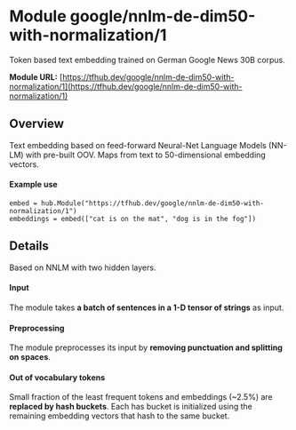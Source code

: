 # Module google/nnlm-de-dim50-with-normalization/1
Token based text embedding trained on German Google News 30B corpus.

**Module URL:** [https://tfhub.dev/google/nnlm-de-dim50-with-normalization/1](https://tfhub.dev/google/nnlm-de-dim50-with-normalization/1)

## Overview

Text embedding based on feed-forward Neural-Net Language Models (NN-LM) with
pre-built OOV. Maps from text to 50-dimensional embedding vectors.

#### Example use
```
embed = hub.Module("https://tfhub.dev/google/nnlm-de-dim50-with-normalization/1")
embeddings = embed(["cat is on the mat", "dog is in the fog"])
```

## Details
Based on NNLM with two hidden layers.

#### Input
The module takes **a batch of sentences in a 1-D tensor of strings** as input.

#### Preprocessing
The module preprocesses its input by **removing punctuation and splitting on spaces**.

#### Out of vocabulary tokens
Small fraction of the least frequent tokens and embeddings (~2.5%) are
**replaced by hash buckets**. Each has bucket is initialized using the remaining
embedding vectors that hash to the same bucket.
